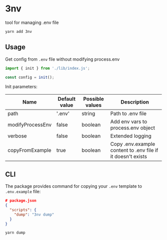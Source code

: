 # 3nv

tool for managing .env file

```bash
yarn add 3nv
```

## Usage

Get config from `.env` file without modifying process.env
```ts
import { init } from './lib/index.js';

const config = init();
```

Init parameters:

Name             | Default value | Possible values | Description
-----------------|---------------|-----------------|-------------
path             | '.env'        | string          | Path to .env file
modifyProcessEnv | false         | boolean         | Add env vars to process.env object
verbose          | false         | boolean         | Extended logging 
copyFromExample  | true          | boolean         | Copy .env.example content to .env file if it doesn't exists

## CLI 
The package provides command for copying your `.env` template to `.env.example` file:

```json
# package.json
{
  "scripts": {
    "dump": "3nv dump"
  }
}
```
```bash
yarn dump
```
